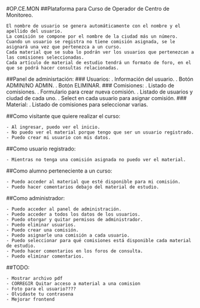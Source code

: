 #OP.CE.MON
##Plataforma para Curso de Operador de Centro de Monitoreo.

    El nombre de usuario se genera automáticamente con el nombre y el apellido del usuario. 
    La comisión se compone por el nombre de la ciudad más un número.
    Cuando un usuario se registra no tiene comisión asignada, se le asignará una vez que pertenezca a un curso.
    Cada material que se suba lo podrán ver los usuarios que pertenezcan a las comisiones seleccionadas.
    Cada artículo de material de estudio tendrá un formato de foro, en el que se podrá hacer consultas relacionadas.


##Panel de adminisrtación:
    ### Usuarios: 
        . Información del usuario.
        . Botón ADMIN/NO ADMIN.
        . Botón ELIMINAR.
    ### Comisiones:
        . Listado de comisiones.
        . Formulario para crear nueva comisión.
        . Listado de usuarios y ciudad de cada uno.
        . Select en cada usuario para asignar comisión.
    ### Material:
       . Listado de comisiones para seleccionar varias.

##Como visitante que quiere realizar el curso:

    - Al ingresar, puedo ver el inicio.
    - No puedo ver el material porque tengo que ser un usuario registrado.
    - Puedo crear mi usuario con mis datos.

##Como usuario registrado:

    - Mientras no tenga una comisión asignada no puedo ver el material.

##Como alumno perteneciente a un curso:

    - Puedo acceder al material que esté disponible para mi comisión.
    - Puedo hacer comentarios debajo del material de estudio.

##Como administrador:

    - Puedo acceder al panel de administración.
    - Puedo acceder a todos los datos de los usuarios.
    - Puedo otorgar y quitar permisos de administrador.
    - Puedo eliminar usuarios.
    - Puedo crear una comisión.
    - Puedo asignarle una comisión a cada usuario.
    - Puedo seleccionar para qué comisiones está disponible cada material de estudio.
    - Puedo hacer comentarios en los foros de consulta.
    - Puedo eliminar comentarios.


##TODO:

    - Mostrar archivo pdf 
    - CORREGIR Quitar acceso a material a una comision 
    - Foto para el usuario????
    - Olvidaste tu contrasena
    - Mejorar frontend